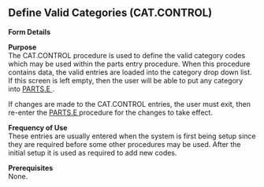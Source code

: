 ##  Define Valid Categories (CAT.CONTROL)

<PageHeader />

**Form Details**  
[ ](CAT-CONTROL-1/README.md)   

**Purpose**  
The CAT.CONTROL procedure is used to define the valid category codes which may be used within the parts entry procedure. When this procedure contains data, the valid entries are loaded into the category drop down list. If this screen is left empty, then the user will be able to put any category into [ PARTS.E ](../../../../../../../../../../rover/AP-OVERVIEW/AP-ENTRY/ACCT-CONTROL/ACCT-CONTROL-1/ar-e/PARTS-E) .   
  
If changes are made to the CAT.CONTROL entries, the user must exit, then re-enter the [ PARTS.E ](../../../../../../../../../../rover/AP-OVERVIEW/AP-ENTRY/ACCT-CONTROL/ACCT-CONTROL-1/ar-e/PARTS-E) procedure for the changes to take effect. 

**Frequency of Use**  
These entries are usually entered when the system is first being setup since
they are required before some other procedures may be used. After the initial
setup it is used as required to add new codes.

**Prerequisites**  
None.

<badge text= "Version 8.10.57" vertical="middle" />

<PageFooter />